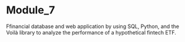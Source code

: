 # Module_7
Ffinancial database and web application by using SQL, Python, and the Voilà library to analyze the performance of a hypothetical fintech ETF.

